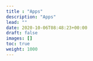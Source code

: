 ```yaml
---
title : "Apps"
description: "Apps"
lead: ""
date: 2020-10-06T08:48:23+00:00
draft: false
images: []
toc: true
weight: 1000
---
```



